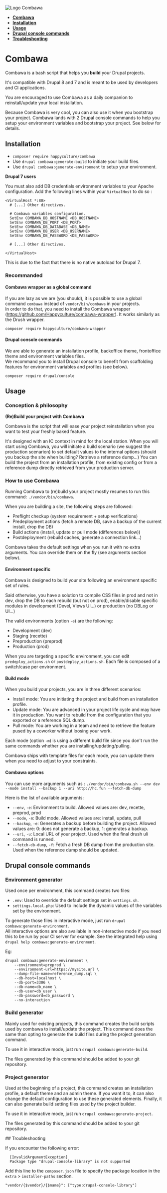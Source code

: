 ![Logo Combawa](logo_combawa.png)

* **[Combawa](#combawa)**
* **[Installation](#installation)**
* **[Usage](#usage)**
* **[Drupal console commands](#drupal-console-commands)**
* **[Troubleshooting](#troubleshooting)**

# <a name="combawa"></a>Combawa
Combawa is a bash script that helps you **build** your Drupal projects.

It's compatible with Drupal 8 and 7 and is meant to be used by developers and CI applications.

You are encouraged to use Combawa as a daily companion to reinstall/update your local installation.

Because Combawa is very cool, you can also use it when you bootstrap your project. Combawa lands with 2 Drupal console commands to help you setup your environment variables and bootstrap your project. See below for details.

## <a name="installation"></a>Installation

- `composer require happyculture/combawa`
- Use `drupal combawa:generate-build` to initiate your build files.
- Use `drupal combawa:generate-environment` to setup your environment.

**Drupal 7 users**

You must also add DB credentials environment variables to your Apache configuration.
Add the following lines within your `VirtualHost` to do so :

```
<VirtualHost *:80>
  # [...] Other directives.
  
  # Combawa variables configuration.
  SetEnv COMBAWA_DB_HOSTNAME <DB_HOSTNAME>
  SetEnv COMBAWA_DB_PORT <DB_PORT>
  SetEnv COMBAWA_DB_DATABASE <DB_NAME>
  SetEnv COMBAWA_DB_USER <DB_USERNAME>
  SetEnv COMBAWA_DB_PASSWORD <DB_PASSWORD>
  
  # [...] Other directives.
  
</VirtualHost>
```
This is due to the fact that there is no native autoload for Drupal 7.

### Recommanded

#### Combawa wrapper as a global command

If you are lazy as we are (you should), it is possible to use a global command `combawa` instead of `vendor/bin/combawa` in your projects.  
In order to do that, you need to install the Combawa wrapper (https://github.com/Happyculture/combawa-wrapper). It works similarly as the Drush wrapper. 

`composer require happyculture/combawa-wrapper`


#### Drupal console commands

We are able to generate an installation profile, backoffice theme, frontoffice theme and environment variables files.  
We recommand you to install Drupal console to benefit from scaffolding features for environment variables and profiles (see below).

`composer require drupal/console`

## <a name="usage"></a>Usage

### Conception & philosophy 

**(Re)Build your project with Combawa**

Combawa is the script that will ease your project reinstallation when you want to test your freshly baked feature.

It's designed with an IC context in mind for the local station.
When you will start using Combawa, you will initiate a build scenario (we suggest the production scenarion) to set default values to the internal options (should you backup the site when building? Retrieve a reference dump...)
You can build the project from an installation profile, from existing config or from a reference dump directly retrieved from your production server. 

### How to use Combawa

Running Combawa to (re)build your project mostly resumes to run this command: `./vendor/bin/combawa`.

When you are building a site, the following steps are followed:
* Preflight checkup (system requirement + setup verifications)
* Predeployment actions (fetch a remote DB, save a backup of the current install, drop the DB)
* Build actions (install, update or pull mode (differences below))
* Postdeployment (rebuild caches, generate a connection link...)

Combawa takes the default settings when you run it with no extra arguments.
You can override them on the fly (see arguments section below).

#### Environment specific

Combawa is designed to build your site following an environment specific set of rules.

Said otherwise, you have a solution to compile CSS files in prod and not in dev, drop the DB to each rebuild (but not on prod), enable/disable specific modules in development (Devel, Views UI...) or production (no DBLog or UI...)  

The valid environments (option `-e`) are the following:
* Development (dev)
* Staging (recette)
* Preproduction (preprod)
* Production (prod)

When you are targeting a specific environment, you can edit `predeploy_actions.sh` or `postdeploy_actions.sh`. Each file is composed of a switch/case per environment.

#### Build mode

When you build your projects, you are in three different scenarios:
- Install mode: You are initiating the project and build from an installation profile.
- Update mode: You are advanced in your project life cycle and may have it in production. You want to rebuild from the configuration that you exported or a reference SQL dump.
- Pull mode: You are working in a team and need to retrieve the feature pused by a coworker without loosing your work.

Each mode (option `-m`) is using a different build file since you don't run the same commands whether you are installing/updating/pulling.

Combawa ships with template files for each mode, you can update them when you need to adjust to your constraints.

#### Combawa options

You can use more arguments such as : `./vendor/bin/combawa.sh --env dev --mode install --backup 1 --uri http://hc.fun --fetch-db-dump`

Here is the list of available arguments:
* `--env`, `-e`: Environment to build. Allowed values are: dev, recette, preprod, prod
* `--mode`, `-m`: Build mode. Allowed values are: install, update, pull
* `--backup`, `-e`: Generates a backup before building the project. Allowed values are: 0: does not generate a backup, 1: generates a backup.
* `--uri`, `-u`: Local URL of your project. Used when the final drush uli command is runned.
* `--fetch-db-dump`, `-f`: Fetch a fresh DB dump from the production site. Used when the reference dump should be updated.

## <a name="drupal-console-commands"></a>Drupal console commands

### Environment generator

Used once per environment, this command creates two files: 
- `.env`: Used to override the default settings set in `settings.sh`.
- `settings.local.php`: Used to include the dynamic values of the variables set by the environment.

To generate those files in interactive mode, just run `drupal combawa:generate-environment`.\
All interactive options are also available in non-interactive mode if you need this to be run by your CI server for example. See the integrated help using `drupal help combawa:generate-environment`.

Eg:
```
drupal combawa:generate-environment \
    --environment=preprod \
    --environment-url=https://mysite.url \
    --dump-file-name=reference_dump.sql \
    --db-host=localhost \
    --db-port=3306 \
    --db-name=db_name \
    --db-user=db_user \
    --db-password=db_password \
    --no-interaction
```

### Build generator

Mainly used for existing projects, this command creates the build scripts used by combawa to install/update the project. This command does the same than opting to generate the build files during the project generation command.

To use it in interactive mode, just run `drupal combawa:generate-build`.

The files generated by this command should be added to your git repository.

### Project generator

Used at the beginning of a project, this command creates an installation profile, a default theme and an admin theme. If you want it to, it can also change the default configuration to use these generated elements. Finally, it can also generate build setting files used by the project builder.

To use it in interactive mode, just run `drupal combawa:generate-project`.

The files generated by this command should be added to your git repository.

## <a name="troubleshooting"></a>Troubleshooting

If you encounter the following error:

```
  [InvalidArgumentException]                              
  Package type "drupal-console-library" is not supported 
```

Add this line to the `composer.json` file to specify the package location in the `extra` > `installer-paths` section.

`"vendor/{$vendor}/{$name}": ["type:drupal-console-library"]`
